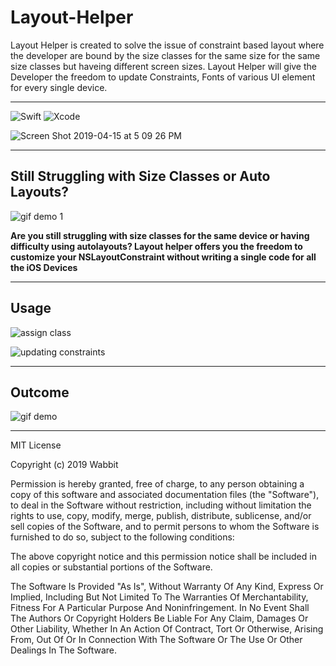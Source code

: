 # Layout-Helper
Layout Helper is created to solve the issue of constraint based layout where the developer are bound by the size classes for the same size for the same size classes but haveing different screen sizes. Layout Helper will give the Developer the freedom to update Constraints, Fonts of various UI element for every single device. 

---
![Swift](https://img.shields.io/badge/Swift-v5.0-orange.svg) 
![Xcode](https://img.shields.io/badge/XCode-10.0-blue.svg)


![Screen Shot 2019-04-15 at 5 09 26 PM](https://user-images.githubusercontent.com/20557360/56130275-0f724b00-5fa2-11e9-81ca-02cda8821dc3.png)



---
## Still Struggling with Size Classes or Auto Layouts?
![gif demo 1](https://user-images.githubusercontent.com/20557360/56130354-49435180-5fa2-11e9-8b47-49d6e8b04f88.gif)

**Are you still struggling with size classes for the same device or having difficulty using autolayouts?
Layout helper offers you the freedom to customize your NSLayoutConstraint without writing a single code for all the iOS Devices**

---

## Usage 
![assign class](https://user-images.githubusercontent.com/20557360/56131326-bd7ef480-5fa4-11e9-953e-3f5e2f97033f.gif)


![updating constraints](https://user-images.githubusercontent.com/20557360/56130612-0766db00-5fa3-11e9-994e-e94738cd7f27.gif)

---

## Outcome
![gif demo](https://user-images.githubusercontent.com/20557360/56130715-50b72a80-5fa3-11e9-9342-537d6cb6df6a.gif)





---
MIT License

Copyright (c) 2019 Wabbit

Permission is hereby granted, free of charge, to any person obtaining a copy
of this software and associated documentation files (the "Software"), to deal
in the Software without restriction, including without limitation the rights
to use, copy, modify, merge, publish, distribute, sublicense, and/or sell
copies of the Software, and to permit persons to whom the Software is
furnished to do so, subject to the following conditions:


The above copyright notice and this permission notice shall be included in all
copies or substantial portions of the Software.

The Software Is Provided "As Is", Without Warranty Of Any Kind, Express Or
Implied, Including But Not Limited To The Warranties Of Merchantability,
Fitness For A Particular Purpose And Noninfringement. In No Event Shall The
Authors Or Copyright Holders Be Liable For Any Claim, Damages Or Other
Liability, Whether In An Action Of Contract, Tort Or Otherwise, Arising From,
Out Of Or In Connection With The Software Or The Use Or Other Dealings In The Software.
    
    
